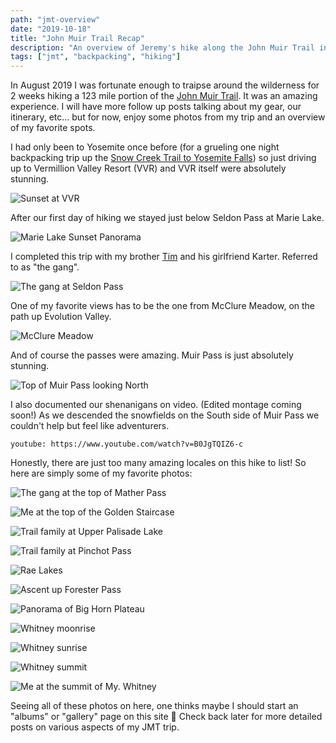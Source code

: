 ```yaml
---
path: "jmt-overview"
date: "2019-10-18"
title: "John Muir Trail Recap"
description: "An overview of Jeremy's hike along the John Muir Trail in August 2019."
tags: ["jmt", "backpacking", "hiking"]
---
```


In August 2019 I was fortunate enough to traipse around the wilderness for 2 weeks hiking a 123 mile portion of the [John Muir Trail](https://en.wikipedia.org/wiki/John_Muir_Trail). It was an amazing experience. I will have more follow up posts talking about my gear, our itinerary, etc... but for now, enjoy some photos from my trip and an overview of my favorite spots.

I had only been to Yosemite once before (for a grueling one night backpacking trip up the [Snow Creek Trail to Yosemite Falls](https://www.alltrails.com/trail/us/california/upper-yosemite-falls-north-dome-indian-rock-snow-creek)) so just driving up to Vermillion Valley Resort (VVR) and VVR itself were absolutely stunning.

![Sunset at VVR](../images/jmt/vvr_sunset.jpg "My first sunset in the Sierra Nevada along the JMT at VVR.")

After our first day of hiking we stayed just below Seldon Pass at Marie Lake.

![Marie Lake Sunset Panorama](../images/jmt/marie_lake.jpg "My first night on the trail. Just below Seldon Pass at Marie Lake.")

I completed this trip with my brother [Tim](https://timkeeler.net) and his girlfriend Karter. Referred to as "the gang".

![The gang at Seldon Pass](../images/jmt/hiking_partners.jpg "The Gang at the top of Seldon Pass.")

One of my favorite views has to be the one from McClure Meadow, on the path up Evolution Valley.

![McClure Meadow](../images/jmt/mcclure_meadow.jpg "McClure Meadow")

And of course the passes were amazing. Muir Pass is just absolutely stunning.

![Top of Muir Pass looking North](../images/jmt/muir_pass_top.jpg "The ascent to Muir Pass")

I also documented our shenanigans on video. (Edited montage coming soon!) As we descended the snowfields on the South side of Muir Pass we couldn't help but feel like adventurers. 

`youtube: https://www.youtube.com/watch?v=B0JgTQIZ6-c`

Honestly, there are just too many amazing locales on this hike to list! So here are simply some of my favorite photos:


![The gang at the top of Mather Pass](../images/jmt/gang_top_of_mather.jpg "The Gang at the top of Mather Pass.")

![Me at the top of the Golden Staircase](../images/jmt/golden_staircase.jpg "Me after a long hike up the Golden Staircase to the Palisade Lakes.")

![Trail family at Upper Palisade Lake](../images/jmt/trail_family_palisade_lake.jpg "Our trail family chilling at Upper Palisade Lake.")

![Trail family at Pinchot Pass](../images/jmt/trail_family_top_of_pinchot.jpg "The fam at the top of Pinchot Pass the next day.")

![Rae Lakes](../images/jmt/rae_lakes.jpg "Rae Lakes")

![Ascent up Forester Pass](../images/jmt/forester_pass_ascent.jpg "Our ascent to Forester Pass")

![Panorama of Big Horn Plateau](../images/jmt/big_horn.jpg "Big Horn Plateau, surround by the Sierra.")

![Whitney moonrise](../images/jmt/whitney_moonrise.jpg "The full moon rise over the summit of Mt. Whitney!")

![Whitney sunrise](../images/jmt/whitney_sunrise.jpg "Sunrise from the top of Mt. Whitney.")

![Whitney summit](../images/jmt/whitney_summit.jpg "Whitney's shadow and the sunrise on our final day.")

![Me at the summit of My. Whitney](../images/jmt/me_at_the_summit.jpg "Me triumphantly summiting the highest point in the contiguous United States.")

Seeing all of these photos on here, one thinks maybe I should start an "albums" or "gallery" page on this site 🤔 Check back later for more detailed posts on various aspects of my JMT trip.
